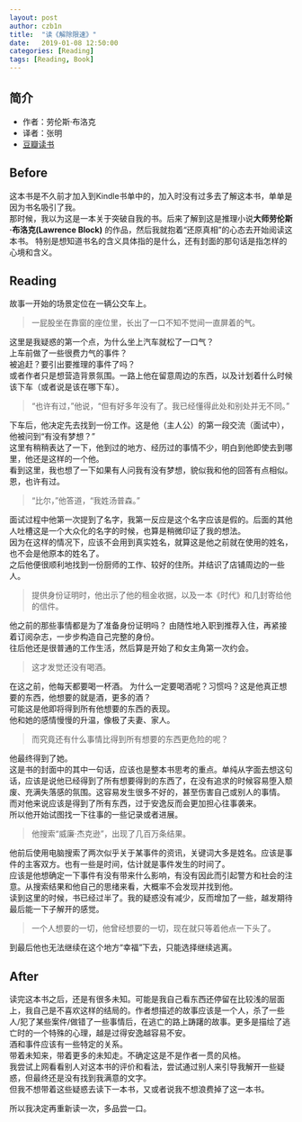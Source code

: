 ```yaml
---
layout: post
author: czb1n
title:  "读《解除限速》"
date:   2019-01-08 12:50:00
categories: [Reading]
tags: [Reading, Book]
---
```


## 简介
- 作者：劳伦斯·布洛克
- 译者：张明
- [豆瓣读书](https://book.douban.com/subject/27135187/)

## Before

这本书是不久前才加入到Kindle书单中的，加入时没有过多去了解这本书，单单是因为书名吸引了我。  
那时候，我以为这是一本关于突破自我的书。后来了解到这是推理小说**大师劳伦斯·布洛克(Lawrence Block)** 的作品，然后我就抱着“还原真相”的心态去开始阅读这本书。
特别是想知道书名的含义具体指的是什么，还有封面的那句话是指怎样的心境和含义。

## Reading

故事一开始的场景定位在一辆公交车上。

> 一屁股坐在靠窗的座位里，长出了一口不知不觉间一直屏着的气。

这里是我疑惑的第一个点，为什么坐上汽车就松了一口气？  
上车前做了一些很费力气的事件？  
被追赶？要引出要推理的事件了吗？  
或者作者只是想营造背景氛围。一路上他在留意周边的东西，以及计划着什么时候该下车（或者说是该在哪下车）。

> “也许有过，”他说，“但有好多年没有了。我已经懂得此处和别处并无不同。”

下车后，他决定先去找到一份工作。这是他（主人公）的第一段交流（面试中），他被问到“有没有梦想？”  
这里有稍稍表达了一下，他到过的地方、经历过的事情不少，明白到他即使去到哪里，他还是这样的一个他。  
看到这里，我也想了一下如果有人问我有没有梦想，貌似我和他的回答有点相似。  
恩，也许有过。

> “比尔，”他答道，“我姓汤普森。”

面试过程中他第一次提到了名字，我第一反应是这个名字应该是假的。后面的其他人吐槽这是一个大众化的名字的时候，也算是稍微印证了我的想法。  
因为在这样的情况下，应该不会用到真实姓名，就算这是他之前就在使用的姓名，也不会是他原本的姓名了。  
之后他便很顺利地找到一份厨师的工作、较好的住所。并结识了店铺周边的一些人。

> 提供身份证明时，他出示了他的租金收据，以及一本《时代》和几封寄给他的信件。

他之前的那些事情都是为了准备身份证明吗？
由随性地入职到推荐入住，再紧接着订阅杂志，一步步构造自己完整的身份。  
往后他还是很普通的工作生活，然后算是开始了和女主角第一次约会。

> 这才发觉还没有喝酒。

在这之前，他每天都要喝一杯酒。
为什么一定要喝酒呢？习惯吗？这是他真正想要的东西，他想要的就是酒，更多的酒？  
可能这是他即将得到所有他想要的东西的表现。  
他和她的感情慢慢的升温，像极了夫妻、家人。

> 而究竟还有什么事情比得到所有想要的东西更危险的呢？

他最终得到了她。  
这是书的封面中的其中一句话，应该也是整本书思考的重点。单纯从字面去想这句话，应该是说他已经得到了所有想要得到的东西了，在没有追求的时候容易堕入颓废、充满失落感的氛围。这容易发生很多不好的，甚至伤害自己或别人的事情。  
而对他来说应该是得到了所有东西，过于安逸反而会更加担心往事袭来。  
所以他开始试图找一下往事的一些记录或者进展。

> 他搜索“威廉·杰克逊”，出现了几百万条结果。

他前后使用电脑搜索了两次似乎关于某事件的资讯，关键词大多是姓名。应该是事件的主客双方。也有一些是时间，估计就是事件发生的时间了。  
应该是他想确定一下事件有没有带来什么影响，有没有因此而引起警方和社会的注意。从搜索结果和他自己的思绪来看，大概率不会发现并找到他。  
读到这里的时候，书已经过半了。我的疑惑没有减少，反而增加了一些，越发期待最后能一下子解开的感觉。

> 一个人想要的一切，他曾经想要的一切，现在就只等着他点一下头了。

到最后他也无法继续在这个地方“幸福”下去，只能选择继续逃离。

## After

读完这本书之后，还是有很多未知。可能是我自己看东西还停留在比较浅的层面上，我自己是不喜欢这样的结局的。作者想描述的故事应该是一个人，杀了一些人/犯了某些案件/做错了一些事情后，在逃亡的路上踌躇的故事。更多是描绘了逃亡时的一个特殊的心理，越是过得安逸越容易不安。    
酒和事件应该有一些特定的关系。  
带着未知来，带着更多的未知走。不确定这是不是作者一贯的风格。  
我尝试上网看看别人对这本书的评价和看法，尝试通过别人来引导我解开一些疑惑，但最终还是没有找到我满意的文字。  
但我不想带着这些疑惑去读下一本书，又或者说我不想浪费掉了这一本书。

所以我决定再重新读一次，多品尝一口。
